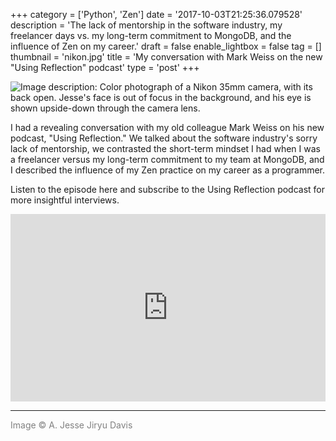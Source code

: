 +++
category = ['Python', 'Zen']
date = '2017-10-03T21:25:36.079528'
description = 'The lack of mentorship in the software industry, my freelancer days vs. my long-term commitment to MongoDB, and the influence of Zen on my career.'
draft = false
enable_lightbox = false
tag = []
thumbnail = 'nikon.jpg'
title = 'My conversation with Mark Weiss on the new "Using Reflection" podcast'
type = 'post'
+++

![Image description: Color photograph of a Nikon 35mm camera, with its back open. Jesse's face is out of focus in the background, and his eye is shown upside-down through the camera lens.](nikon.jpg)

I had a revealing conversation with my old colleague Mark Weiss on his new podcast, "Using Reflection." We talked about the software industry's sorry lack of mentorship, we contrasted the short-term mindset I had when I was a freelancer versus my long-term commitment to my team at MongoDB, and I described the influence of my Zen practice on my career as a programmer.

Listen to the episode here and subscribe to the Using Reflection podcast for more insightful interviews.

<iframe width="100%" height="300" scrolling="no" frameborder="no" src="https://w.soundcloud.com/player/?url=https%3A//api.soundcloud.com/tracks/345091808&amp;color=%23ff5500&amp;auto_play=false&amp;hide_related=false&amp;show_comments=true&amp;show_user=true&amp;show_reposts=false&amp;visual=true"></iframe>

***

<span style="color: gray">Image &copy; A. Jesse Jiryu Davis</span>

